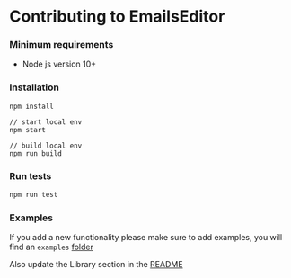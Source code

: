 # Contributing to EmailsEditor

### Minimum requirements

- Node js version 10+

### Installation

```
npm install

// start local env
npm start

// build local env
npm run build

```

### Run tests

```sh
npm run test
```

### Examples

If you add a new functionality please make sure to add examples, you will find an `examples` [folder]('./examples/')

Also update the Library section in the [README](README.md)
